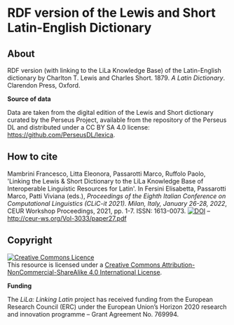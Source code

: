 # RDF version of the Lewis and Short Latin-English Dictionary

## About

RDF version (with linking to the LiLa Knowledge Base) of the Latin-English dictionary by Charlton T. Lewis and Charles Short. 1879. *A Latin Dictionary*. Clarendon Press, Oxford.

**Source of data**

Data are taken from the digital edition of the Lewis and Short dictionary curated by the Perseus Project, available from the repository of the Perseus DL and distributed under a CC BY SA 4.0 license: https://github.com/PerseusDL/lexica.

## How to cite

Mambrini Francesco, Litta Eleonora, Passarotti Marco, Ruffolo Paolo, 'Linking the Lewis & Short Dictionary to the LiLa Knowledge Base of Interoperable Linguistic Resources for Latin'. In Fersini Elisabetta, Passarotti Marco, Patti Viviana (eds.), *Proceedings of the Eighth Italian Conference on Computational Linguistics (CLiC-it 2021). Milan, Italy, January 26-28, 2022*, CEUR Workshop Proceedings, 2021, pp. 1-7. ISSN: 1613-0073. [![DOI](https://zenodo.org/badge/DOI/10.5281/zenodo.5773783.svg)](https://doi.org/10.5281/zenodo.5773783) – http://ceur-ws.org/Vol-3033/paper27.pdf

## Copyright

<a rel="license" href="http://creativecommons.org/licenses/by-nc-sa/4.0/"><img alt="Creative Commons Licence" style="border-width:0" src="https://i.creativecommons.org/l/by-nc-sa/4.0/88x31.png" /></a><br />This resource is licensed under a <a rel="license" href="http://creativecommons.org/licenses/by-nc-sa/4.0/">Creative Commons Attribution-NonCommercial-ShareAlike 4.0 International License</a>.

**Funding**

The *LiLa: Linking Latin* project has received funding from the European Research Council (ERC) under the European Union’s Horizon 2020 research and innovation programme – Grant Agreement No. 769994.